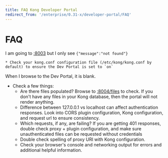 ```yaml
---
title: FAQ Kong Developer Portal
redirect_from: '/enterprise/0.31-x/developer-portal/FAQ'
---
```


# FAQ

I am going to [:8003](http://127.0.0.1:8003/) but I only see `{"message":"not found"}`

    * Check your kong.conf configuration file (/etc/kong/kong.conf by default) to ensure the Dev Portal is set to `on`

When I browse to the Dev Portal, it is blank.

- Check a few things:
  - Are there files populated? Browse to [:8004/files](http://127.0.0.1:8004/files) to check. If you don't have any files in your Kong database, then the portal will not render anything.
  - Difference between 127.0.0.1 vs localhost can affect authentication responses. Look into CORS plugin configuration, Kong configuration, and request url to ensure consistency.
  - Which requests, if any, are failing? If you are getting 401 responses, double check proxy + plugin configuration, and make sure unauthenticated files can be requested without credentials
  - Double check spelling of proxy URI with Kong configuration.
  - Check your browser's console and networking output for errors and additional helpful information.
